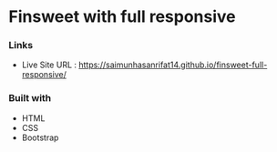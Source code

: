 # Finsweet with full responsive

### Links
* Live Site URL :  https://saimunhasanrifat14.github.io/finsweet-full-responsive/


### Built with

* HTML
* CSS
* Bootstrap
